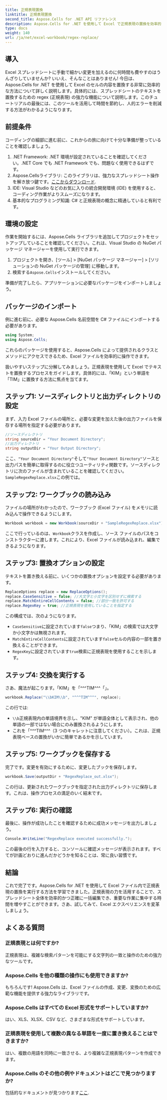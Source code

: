 ```yaml
---
title: 正規表現置換
linktitle: 正規表現置換
second_title: Aspose.Cells for .NET API リファレンス
description: Aspose.Cells for .NET を使用して Excel で正規表現の置換を効率的に使用する方法を学習します。スプレッドシート タスクの生産性と精度が向上します。
type: docs
weight: 140
url: /ja/net/excel-workbook/regex-replace/
---
```

## 導入

Excel スプレッドシートに手動で細かい変更を加えるのに何時間も費やすのはうんざりしていませんか? いいえ、そんなことはありません! 今日は、Aspose.Cells for .NET を使用して Excel のセルの内容を置換する非常に効率的な方法について詳しく説明します。具体的には、スプレッドシートのテキストを置換するための regex (正規表現) の強力な機能について説明します。このチュートリアルの最後には、このツールを活用して時間を節約し、人的エラーを削減する方法がわかるようになります。

## 前提条件

コーディングの細部に進む前に、これからの旅に向けて十分な準備が整っていることを確認しましょう。

1. .NET Framework: .NET 環境が設定されていることを確認してください。.NET Core でも .NET Framework でも、問題なく使用できるはずです。
2.  Aspose.Cellsライブラリ: このライブラリは、強力なスプレッドシート操作を解き放つ鍵です。[ここからダウンロード](https://releases.aspose.com/cells/net/).
3. IDE: Visual Studio などのお気に入りの統合開発環境 (IDE) を使用すると、コーディング作業がよりスムーズになります。
4. 基本的なプログラミング知識: C# と正規表現の概念に精通していると有利です。

## 環境の設定

作業を開始するには、Aspose.Cells ライブラリを追加してプロジェクトをセットアップしていることを確認してください。これは、Visual Studio の NuGet パッケージ マネージャーを使用して実行できます。

1. プロジェクトを開き、[ツール] > [NuGet パッケージ マネージャー] > [ソリューションの NuGet パッケージの管理] に移動します。
2. 検索する`Aspose.Cells`インストールしてください。

準備が完了したら、アプリケーションに必要なパッケージをインポートしましょう。

## パッケージのインポート

例に進む前に、必要な Aspose.Cells 名前空間を C# ファイルにインポートする必要があります。

```csharp
using System;
using Aspose.Cells;
```

これらのパッケージを使用すると、Aspose.Cells によって提供されるクラスとメソッドにアクセスできるため、Excel ファイルを効率的に操作できます。

扱いやすいステップに分解してみましょう。正規表現を使用して Excel でテキストを置換するプロセスをガイドします。具体的には、「KIM」という単語を「TIM」に置換する方法に焦点を当てます。

## ステップ1: ソースディレクトリと出力ディレクトリの設定

まず、入力 Excel ファイルの場所と、必要な変更を加えた後の出力ファイルを保存する場所を指定する必要があります。

```csharp
//ソースディレクトリ
string sourceDir = "Your Document Directory";
//出力ディレクトリ
string outputDir = "Your Output Directory";
```

ここ、`"Your Document Directory"`そして`"Your Document Directory"`ソースと出力パスを簡単に取得するのに役立つユーティリティ関数です。ソースディレクトリに次のファイルが含まれていることを確認してください。`SampleRegexReplace.xlsx`この例では。

## ステップ2: ワークブックの読み込み

ファイルの場所がわかったので、ワークブック (Excel ファイル) をメモリに読み込んで操作できるようにします。

```csharp
Workbook workbook = new Workbook(sourceDir + "SampleRegexReplace.xlsx");
```

ここで行っているのは、`Workbook`クラスを作成し、ソース ファイルのパスをコンストラクターに渡します。これにより、Excel ファイルが読み込まれ、編集できるようになります。

## ステップ3: 置換オプションの設定

テキストを置き換える前に、いくつかの置換オプションを設定する必要があります。

```csharp
ReplaceOptions replace = new ReplaceOptions();
replace.CaseSensitive = false; //大文字と小文字を区別せずに検索する
replace.MatchEntireCellContents = false; //部分一致を許可する
replace.RegexKey = true; //正規表現を使用していることを指定する
```

この構成では、次のようになります。
- `CaseSensitive`に設定されています`false`つまり、「KIM」の検索では大文字か小文字かは無視されます。
- `MatchEntireCellContents`に設定されています`false`セルの内容の一部を置き換えることができます。
- `RegexKey`に設定されています`true`検索に正規表現を使用することを示します。

## ステップ4: 交換を実行する

さあ、魔法が起こります。「KIM」を「^^^TIM^^^「」。

```csharp
workbook.Replace("\\bKIM\\b", "^^^TIM^^^", replace);
```

この行では:
- `\\b`正規表現内の単語境界を示し、"KIM" が単語全体として表示され、他の単語の一部ではない場合にのみ置換されるようにします。
- これを「^^^TIM^^^（3 つのキャレットに注意してください）。これは、正規表現ベースの置換がいかに簡単であるかを示しています。

## ステップ5: ワークブックを保存する

完了です。変更を有効にするために、変更したブックを保存します。

```csharp
workbook.Save(outputDir + "RegexReplace_out.xlsx");
```

この行は、更新されたワークブックを指定された出力ディレクトリに保存します。これは、操作プロセスの満足のいく結末です。

## ステップ6: 実行の確認

最後に、操作が成功したことを確認するために成功メッセージを出力しましょう。

```csharp
Console.WriteLine("RegexReplace executed successfully.");
```

この最後の行を入力すると、コンソールに確認メッセージが表示されます。すべてが計画どおりに進んだかどうかを知ることは、常に良い習慣です。

## 結論

これで完了です。Aspose.Cells for .NET を使用して Excel ファイル内で正規表現の置換を実行する方法を学習できました。正規表現の力を活用することで、スプレッドシート全体を効率的かつ正確に一括編集でき、重要な作業に集中する時間を増やすことができます。さあ、試してみて、Excel エクスペリエンスを変革しましょう。

## よくある質問 

### 正規表現とは何ですか?  
正規表現は、複雑な検索パターンを可能にする文字列の一致と操作のための強力なツールです。

### Aspose.Cells を他の種類の操作にも使用できますか?  
もちろんです! Aspose.Cells は、Excel ファイルの作成、変更、変換のための広範な機能を提供する強力なライブラリです。

### Aspose.Cells はすべての Excel 形式をサポートしていますか?  
はい、XLS、XLSX、CSV など、さまざまな形式をサポートしています。

### 正規表現を使用して複数の異なる単語を一度に置き換えることはできますか?  
はい、複数の用語を同時に一致させる、より複雑な正規表現パターンを作成できます。

### Aspose.Cells のその他の例やドキュメントはどこで見つかりますか?  
包括的なドキュメントが見つかります[ここ](https://reference.aspose.com/cells/net/).